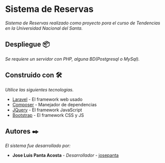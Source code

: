 # Sistema de Reservas

_Sistema de Reservas realizado como proyecto pora el curso de Tendencias en la Universidad Nacional del Santa._ 

## Despliegue 📦

_Se requiere un servidor con PHP, alguna BD(Postgresql o MySql)._

## Construido con 🛠️

_Utilice las siguientes tecnologias._

* [Laravel](https://laravel.com/docs/8.x) - El framework web usado
* [Composer](https://getcomposer.org/) - Manejador de dependencias
* [JQuery](https://jquery.com/) - El framework JavaScript
* [Bootstrap](https://getbootstrap.com/docs/5.0/getting-started/introduction/) - El framework CSS y JS

## Autores ✒️

_El sistema fue desarrollado por:_

* **Jose Luis Panta Acosta** - *Desarrollador* - [josepanta](https://github.com/josepanta)
